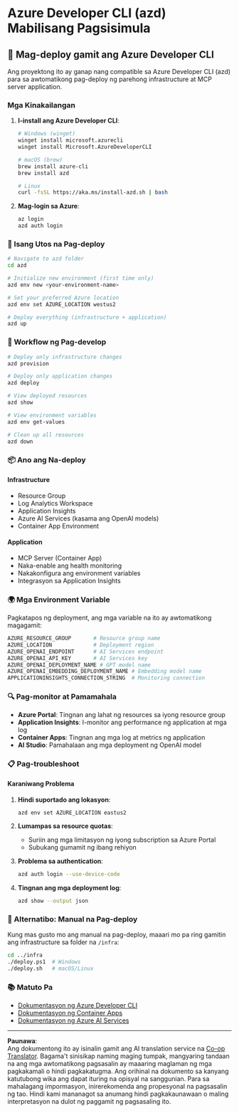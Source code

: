 <!--
CO_OP_TRANSLATOR_METADATA:
{
  "original_hash": "3ef1c97c5c40577da3be422d29276383",
  "translation_date": "2025-09-30T12:25:31+00:00",
  "source_file": "azd/README.md",
  "language_code": "tl"
}
-->
# Azure Developer CLI (azd) Mabilisang Pagsisimula

## 🚀 Mag-deploy gamit ang Azure Developer CLI

Ang proyektong ito ay ganap nang compatible sa Azure Developer CLI (azd) para sa awtomatikong pag-deploy ng parehong infrastructure at MCP server application.

### Mga Kinakailangan

1. **I-install ang Azure Developer CLI**:
   ```bash
   # Windows (winget)
   winget install microsoft.azurecli
   winget install Microsoft.AzureDeveloperCLI
   
   # macOS (brew)
   brew install azure-cli
   brew install azd
   
   # Linux
   curl -fsSL https://aka.ms/install-azd.sh | bash
   ```

2. **Mag-login sa Azure**:
   ```bash
   az login
   azd auth login
   ```

### 🎯 Isang Utos na Pag-deploy

```bash
# Navigate to azd folder
cd azd

# Initialize new environment (first time only)
azd env new <your-environment-name>

# Set your preferred Azure location
azd env set AZURE_LOCATION westus2

# Deploy everything (infrastructure + application)
azd up
```

### 🔧 Workflow ng Pag-develop

```bash
# Deploy only infrastructure changes
azd provision

# Deploy only application changes  
azd deploy

# View deployed resources
azd show

# View environment variables
azd env get-values

# Clean up all resources
azd down
```

### 📦 Ano ang Na-deploy

#### **Infrastructure**
- Resource Group
- Log Analytics Workspace  
- Application Insights
- Azure AI Services (kasama ang OpenAI models)
- Container App Environment

#### **Application**
- MCP Server (Container App)
- Naka-enable ang health monitoring
- Nakakonfigura ang environment variables
- Integrasyon sa Application Insights

### 🌍 Mga Environment Variable

Pagkatapos ng deployment, ang mga variable na ito ay awtomatikong magagamit:

```bash
AZURE_RESOURCE_GROUP       # Resource group name
AZURE_LOCATION             # Deployment region
AZURE_OPENAI_ENDPOINT      # AI Services endpoint
AZURE_OPENAI_API_KEY       # AI Services key
AZURE_OPENAI_DEPLOYMENT_NAME # GPT model name
AZURE_OPENAI_EMBEDDING_DEPLOYMENT_NAME # Embedding model name
APPLICATIONINSIGHTS_CONNECTION_STRING  # Monitoring connection
```

### 🔍 Pag-monitor at Pamamahala

- **Azure Portal**: Tingnan ang lahat ng resources sa iyong resource group
- **Application Insights**: I-monitor ang performance ng application at mga log
- **Container Apps**: Tingnan ang mga log at metrics ng application
- **AI Studio**: Pamahalaan ang mga deployment ng OpenAI model

### 📋 Pag-troubleshoot

#### **Karaniwang Problema**

1. **Hindi suportado ang lokasyon**:
   ```bash
   azd env set AZURE_LOCATION eastus2
   ```

2. **Lumampas sa resource quotas**:
   - Suriin ang mga limitasyon ng iyong subscription sa Azure Portal
   - Subukang gumamit ng ibang rehiyon

3. **Problema sa authentication**:
   ```bash
   azd auth login --use-device-code
   ```

4. **Tingnan ang mga deployment log**:
   ```bash
   azd show --output json
   ```

### 🔄 Alternatibo: Manual na Pag-deploy

Kung mas gusto mo ang manual na pag-deploy, maaari mo pa ring gamitin ang infrastructure sa folder na `/infra`:

```bash
cd ../infra
./deploy.ps1  # Windows
./deploy.sh   # macOS/Linux
```

### 📚 Matuto Pa

- [Dokumentasyon ng Azure Developer CLI](https://docs.microsoft.com/azure/developer/azure-developer-cli/)
- [Dokumentasyon ng Container Apps](https://docs.microsoft.com/azure/container-apps/)
- [Dokumentasyon ng Azure AI Services](https://docs.microsoft.com/azure/ai-services/)

---

**Paunawa**:  
Ang dokumentong ito ay isinalin gamit ang AI translation service na [Co-op Translator](https://github.com/Azure/co-op-translator). Bagama't sinisikap naming maging tumpak, mangyaring tandaan na ang mga awtomatikong pagsasalin ay maaaring maglaman ng mga pagkakamali o hindi pagkakatugma. Ang orihinal na dokumento sa kanyang katutubong wika ang dapat ituring na opisyal na sanggunian. Para sa mahalagang impormasyon, inirerekomenda ang propesyonal na pagsasalin ng tao. Hindi kami mananagot sa anumang hindi pagkakaunawaan o maling interpretasyon na dulot ng paggamit ng pagsasaling ito.